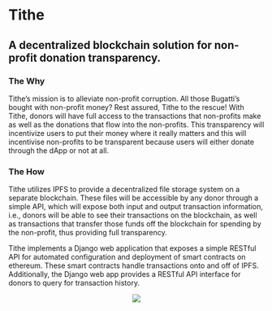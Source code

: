 # Tithe

## A decentralized blockchain solution for non-profit donation transparency.

### The Why
Tithe’s mission is to alleviate non-profit corruption. All those Bugatti’s bought with non-profit money? Rest assured, Tithe to the rescue! With Tithe, donors will have full access to the transactions that non-profits make as well as the donations that flow into the non-profits. This transparency will incentivize users to put their money where it really matters and this will incentivise non-profits to be transparent because users will either donate through the dApp or not at all.

### The How

Tithe utilizes IPFS to provide a decentralized file storage system on a separate blockchain. These files will be accessible by any donor through a simple API, which will expose both input and output transaction information, i.e., donors will be able to see their transactions on the blockchain, as well as transactions that transfer those funds off the blockchain for spending by the non-profit, thus providing full transparency.

Tithe implements a Django web application that exposes  a simple RESTful API for automated configuration and deployment of smart contracts on ethereum. These smart contracts handle transactions onto and off of IPFS. Additionally, the Django web app provides a RESTful API interface for donors to query for transaction history.

<p align="center">
  <img src="https://github.com/williampsmith/Tithe/blob/master/Assets/architecture.png">
  <br/>
</p>
